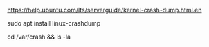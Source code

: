 https://help.ubuntu.com/lts/serverguide/kernel-crash-dump.html.en

sudo apt install linux-crashdump

cd /var/crash && ls -la